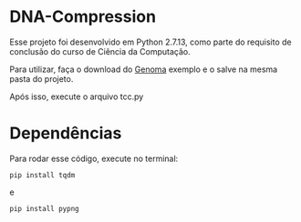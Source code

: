 # DNA-Compression

Esse projeto foi desenvolvido em Python 2.7.13, como parte do requisito de conclusão do curso de Ciência da Computação.

Para utilizar, faça o download do [Genoma](https://drive.google.com/file/d/0ByYj6mDSXbJvMk5nR2xNdUxKQkU/view?usp=sharing) exemplo e o salve na mesma pasta do projeto.

Após isso, execute o arquivo tcc.py

# Dependências

Para rodar esse código, execute no terminal:

```
pip install tqdm
```

e

```
pip install pypng
```
